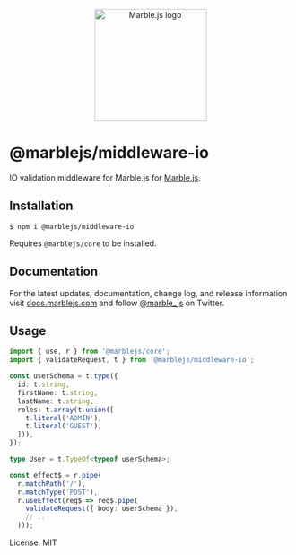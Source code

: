 <p align="center">
  <a href="https://marblejs.com">
    <img src="https://github.com/marblejs/marble/blob/master/assets/img/logo.png?raw=true" width="200" alt="Marble.js logo"/>
  </a>
</p>

# @marblejs/middleware-io

IO validation middleware for Marble.js for [Marble.js](https://github.com/marblejs/marble).

## Installation

```
$ npm i @marblejs/middleware-io
```
Requires `@marblejs/core` to be installed.

## Documentation

For the latest updates, documentation, change log, and release information visit [docs.marblejs.com](https://docs.marblejs.com) and follow [@marble_js](https://twitter.com/marble_js) on Twitter.

## Usage

```typescript
import { use, r } from '@marblejs/core';
import { validateRequest, t } from '@marblejs/middleware-io';

const userSchema = t.type({
  id: t.string,
  firstName: t.string,
  lastName: t.string,
  roles: t.array(t.union([
    t.literal('ADMIN'),
    t.literal('GUEST'),
  ])),
});

type User = t.TypeOf<typeof userSchema>;

const effect$ = r.pipe(
  r.matchPath('/'),
  r.matchType('POST'),
  r.useEffect(req$ => req$.pipe(
    validateRequest({ body: userSchema }),
    // ..
  )));
```
License: MIT
